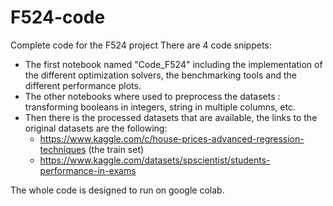 # F524-code
Complete code for the F524 project
There are 4 code snippets: 
- The first notebook named "Code_F524" including the implementation of the different optimization solvers, the benchmarking tools and the different performance plots.
- The other notebooks where used to preprocess the datasets : transforming booleans in integers, string in multiple columns, etc.
- Then there is the processed datasets that are available, the links to the original datasets are the following:
     - https://www.kaggle.com/c/house-prices-advanced-regression-techniques (the train set)
     - https://www.kaggle.com/datasets/spscientist/students-performance-in-exams 

The whole code is designed to run on google colab. 
